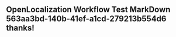 <properties
ms.topic="hero-topic"
ms.test1="hero-topic"
ms.test2="test"/>


## OpenLocalization Workflow Test MarkDown 563aa3bd-140b-41ef-a1cd-279213b554d6 thanks!



<!--HONumber=Sep16_HO1-->


